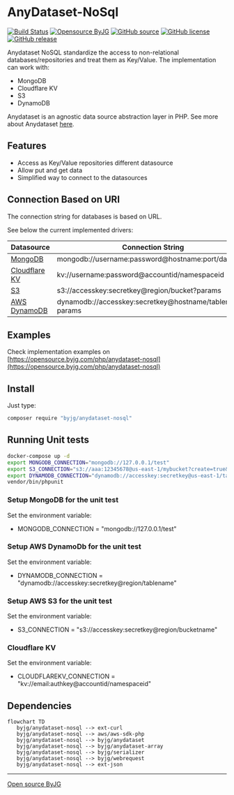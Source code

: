 # AnyDataset-NoSql

[![Build Status](https://github.com/byjg/php-anydataset-nosql/actions/workflows/phpunit.yml/badge.svg?branch=master)](https://github.com/byjg/php-anydataset-nosql/actions/workflows/phpunit.yml)
[![Opensource ByJG](https://img.shields.io/badge/opensource-byjg-success.svg)](http://opensource.byjg.com)
[![GitHub source](https://img.shields.io/badge/Github-source-informational?logo=github)](https://github.com/byjg/php-anydataset-nosql/)
[![GitHub license](https://img.shields.io/github/license/byjg/php-anydataset-nosql.svg)](https://opensource.byjg.com/opensource/licensing.html)
[![GitHub release](https://img.shields.io/github/release/byjg/php-anydataset-nosql.svg)](https://github.com/byjg/php-anydataset-nosql/releases/)

Anydataset NoSQL standardize the access to non-relational databases/repositories and treat them as Key/Value.
The implementation can work with:

- MongoDB
- Cloudflare KV
- S3
- DynamoDB

Anydataset is an agnostic data source abstraction layer in PHP. See more about Anydataset [here](https://opensource.byjg.com/php/anydataset).

## Features

- Access as Key/Value repositories different datasource
- Allow put and get data
- Simplified way to connect to the datasources

## Connection Based on URI

The connection string for databases is based on URL.

See below the current implemented drivers:

| Datasource                                  | Connection String                                        |
|---------------------------------------------|----------------------------------------------------------|
| [MongoDB](MongoDB)                  | mongodb://username:password@hostname:port/database       |
| [Cloudflare KV](CloudFlareKV)       | kv://username:password@accountid/namespaceid             |
| [S3](AwsS3KeyValue)                 | s3://accesskey:secretkey@region/bucket?params            |
| [AWS DynamoDB](AwsDynamoDbKeyValue) | dynamodb://accesskey:secretkey@hostname/tablename?params |


## Examples

Check implementation examples on [https://opensource.byjg.com/php/anydataset-nosql](https://opensource.byjg.com/php/anydataset-nosql)

## Install

Just type: 

```bash
composer require "byjg/anydataset-nosql"
```

## Running Unit tests

```bash
docker-compose up -d
export MONGODB_CONNECTION="mongodb://127.0.0.1/test"
export S3_CONNECTION="s3://aaa:12345678@us-east-1/mybucket?create=true&endpoint=http://127.0.0.1:4566"
export DYNAMODB_CONNECTION="dynamodb://accesskey:secretkey@us-east-1/tablename?endpoint=http://127.0.0.1:8000"
vendor/bin/phpunit
```


### Setup MongoDB for the unit test

Set the environment variable:

- MONGODB_CONNECTION = "mongodb://127.0.0.1/test"

### Setup AWS DynamoDb for the unit test

Set the environment variable:
 
- DYNAMODB_CONNECTION = "dynamodb://accesskey:secretkey@region/tablename"

### Setup AWS S3 for the unit test

Set the environment variable:
 
- S3_CONNECTION = "s3://accesskey:secretkey@region/bucketname"


### Cloudflare KV

Set the environment variable:
 
- CLOUDFLAREKV_CONNECTION = "kv://email:authkey@accountid/namespaceid"

## Dependencies

```mermaid
flowchart TD
   byjg/anydataset-nosql --> ext-curl
   byjg/anydataset-nosql --> aws/aws-sdk-php
   byjg/anydataset-nosql --> byjg/anydataset
   byjg/anydataset-nosql --> byjg/anydataset-array
   byjg/anydataset-nosql --> byjg/serializer
   byjg/anydataset-nosql --> byjg/webrequest
   byjg/anydataset-nosql --> ext-json
```

----
[Open source ByJG](http://opensource.byjg.com)
